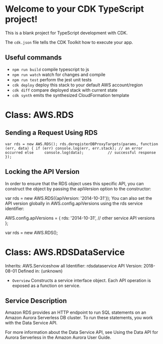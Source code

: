 # Welcome to your CDK TypeScript project!

This is a blank project for TypeScript development with CDK.

The `cdk.json` file tells the CDK Toolkit how to execute your app.

## Useful commands

 * `npm run build`   compile typescript to js
 * `npm run watch`   watch for changes and compile
 * `npm run test`    perform the jest unit tests
 * `cdk deploy`      deploy this stack to your default AWS account/region
 * `cdk diff`        compare deployed stack with current state
 * `cdk synth`       emits the synthesized CloudFormation template

# Class: AWS.RDS

## Sending a Request Using RDS
`var rds = new AWS.RDS();
rds.deregisterDBProxyTargets(params, function (err, data) {
  if (err) console.log(err, err.stack); // an error occurred
  else     console.log(data);           // successful response
});`

## Locking the API Version
In order to ensure that the RDS object uses this specific API, you can construct the object by passing the apiVersion option to the constructor:

var rds = new AWS.RDS({apiVersion: '2014-10-31'});
You can also set the API version globally in AWS.config.apiVersions using the rds service identifier:

AWS.config.apiVersions = {
  rds: '2014-10-31',
  // other service API versions
};

var rds = new AWS.RDS();

# Class: AWS.RDSDataService
Inherits:
AWS.Serviceshow all
Identifier:
rdsdataservice
API Version:
2018-08-01
Defined in:
(unknown)
* `Overview` Constructs a service interface object. Each API operation is exposed as a function on service.

## Service Description
Amazon RDS provides an HTTP endpoint to run SQL statements on an Amazon Aurora Serverless DB cluster. To run these statements, you work with the Data Service API.

For more information about the Data Service API, see Using the Data API for Aurora Serverless in the Amazon Aurora User Guide.